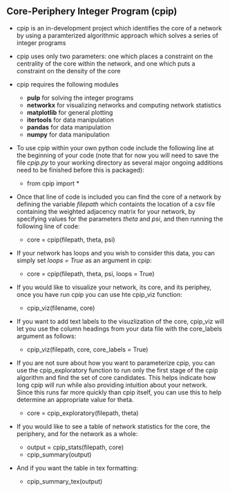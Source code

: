 ## Core-Periphery Integer Program (cpip)

* cpip is an in-development project which identifies the core of a network by using a paramterized algorithmic approach which solves a series of integer programs

* cpip uses only two parameters: one which places a constraint on the centrality of the core within the network, and one which puts a constraint on the density of the core

* cpip requires the following modules
    * **pulp** for solving the integer programs
    * **networkx** for visualizing networks and computing network statistics
    * **matplotlib** for general plotting
    * **itertools** for data manipulation
    * **pandas** for data manipulation
    * **numpy** for data manipulation

* To use cpip within your own python code include the following line at the beginning of your code (note that for now you will need to save the file *cpip.py* to your working directory as several major ongoing additions need to be finished before this is packaged):
   * from cpip import *

* Once that line of code is included you can find the core of a network by defining the variable *filepath* which containts the location of a csv file containing the weighted adjacency matrix for your network, by specifying values for the parameters *theta* and *psi*, and then running the following line of code:
   * core = cpip(filepath, theta, psi)

* If your network has loops and you wish to consider this data, you can simply set *loops = True* as an argument in cpip:
   * core = cpip(filepath, theta, psi, loops = True)
 
* If you would like to visualize your network, its core, and its periphey, once you have run cpip you can use hte cpip_viz function:
   * cpip_viz(filename, core)

* If you want to add text labels to the visuzlization of the core, cpip_viz will let you use the column headings from your data file with the core_labels argument as follows:
   * cpip_viz(filepath, core, core_labels = True)

* If you are not sure about how you want to parameterize cpip, you can use the cpip_exploratory function to run only the first stage of the cpip algorithm and find the set of core candidates. This helps indicate how long cpip will run while also providing intuition about your network. Since this runs far more quickly than cpip itself, you can use this to help determine an appropriate value for theta.
   * core = cpip_exploratory(filepath, theta)

* If you would like to see a table of network statistics for the core, the periphery, and for the network as a whole:
   * output = cpip_stats(filepath, core)
   * cpip_summary(output)

* And if you want the table in tex formatting:
   * cpip_summary_tex(output)

<!-- * A paper introducing the method used in cpip along with the included examples is currently undergoing peer review at *Social Networks*. -->

<!-- solves an initial linear program (display below) -->

<!-- loops through (show loop) -->

<!-- reference to pulp? -->
